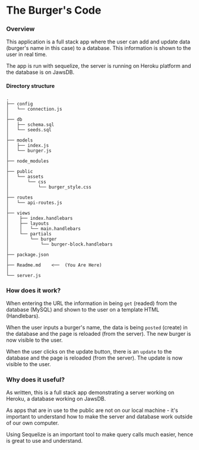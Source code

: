 # The Burger's Code

### Overview

This application is a full stack app where the user can add and update data (burger's name in this case) to a database. This information is shown to the user in real time.

The app is run with sequelize, the server is running on Heroku platform and the database is on JawsDB.

#### Directory structure

```
.
├── config
│   └── connection.js
│
├── db
│   ├── schema.sql
│   └── seeds.sql
│
├── models
│   ├── index.js
│   └── burger.js
│
├── node_modules
│
├── public
│   └── assets
│       └── css
│           └── burger_style.css
│
├── routes
│   └── api-routes.js
│ 
├── views
│    ├── index.handlebars
│    ├── layouts
│    │   └── main.handlebars
│    └── partials
│        └── burger
│            └── burger-block.handlebars
│
├── package.json
│
├── Readme.md    <──  (You Are Here)
│
└── server.js

```

### How does it work?

When entering the URL the information in being `get` (readed) from the database (MySQL) and shown to the user on a template HTML (Handlebars).

When the user inputs a burger's name, the data is being `posted` (create) in the database and the page is reloaded (from the server). The new burger is now visible to the user.

When the user clicks on the update button, there is an `update` to the database and the page is reloaded (from the server). The update is now visible to the user.

### Why does it useful?

As written, this is a full stack app demonstrating a server working on Heroku, a database working on JawsDB.

As apps that are in use to the public are not on our local machine - it's important to understand how to make the server and database work outside of our own computer.

Using Sequelize is an important tool to make query calls much easier, hence is great to use and understand.

 
